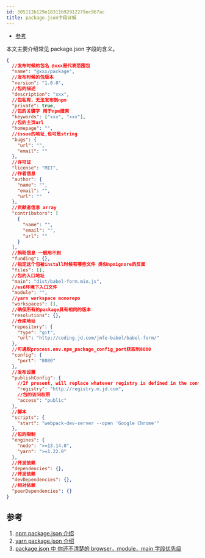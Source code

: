 ```yaml
---
id: 505112b129e18311b92912279ec967ac
title: package.json字段详解
---
```


<!-- START doctoc generated TOC please keep comment here to allow auto update -->
<!-- DON'T EDIT THIS SECTION, INSTEAD RE-RUN doctoc TO UPDATE -->

- [参考](#%E5%8F%82%E8%80%83)

<!-- END doctoc generated TOC please keep comment here to allow auto update -->

本文主要介绍常见 package.json 字段的含义。

```json
{
  //发布时候的包名 @xxx是代表范围包
  "name": "@xxx/package",
  //发布时候的包版本
  "version": "1.0.0",
  //包的描述
  "description": "xxx",
  //包私有，无法发布到npm
  "private": true,
  //包的关键字 用于npm搜索
  "keywords": ["xxx", "xxx"],
  //包的主页url
  "homepage": "",
  //issue的地址,也可是string
  "bugs": {
    "url": "",
    "email": ""
  },
  //许可证
  "license": "MIT",
  //作者信息
  "author": {
    "name": "",
    "email": "",
    "url": ""
  },
  //贡献者信息 array
  "contributors": [
    {
      "name": "",
      "email": "",
      "url": ""
    }
  ],
  //捐助信息 一般用不到
  "funding": {},
  //指定这个包被install时候有哪些文件 类似npmignore的反面
  "files": [],
  //包的入口地址
  "main": "dist/babel-form.min.js",
  //es6环境下入口文件
  "module": "",
  //yarn workspace monorepo
  "workspaces": [],
  //确保所有的package具有相同的版本
  "resolutions": {},
  //仓库地址
  "repository": {
    "type": "git",
    "url": "http://coding.jd.com/jmfe-babel/babel-form/"
  },
  //可通脱process.env.npm_package_config_port获取到8080
  "config": {
    "port": "8080"
  },
  //发布设置
  "publishConfig": {
    //If present, will replace whatever registry is defined in the configuration when the package is about to be pushed to a remote location
    "registry": "http://registry.m.jd.com",
    //包的访问权限
    "access": "public"
  },
  //脚本
  "scripts": {
    "start": "webpack-dev-server --open 'Google Chrome'"
  },
  //包的限制
  "engines": {
    "node": ">=13.14.0",
    "yarn": ">=1.22.0"
  },
  //开发依赖
  "dependencies": {},
  //开发依赖
  "devDependencies": {},
  //相对依赖
  "peerDependencies": {}
}
```

## 参考

1. [npm package.json 介绍](https://docs.npmjs.com/configuring-npm/package-json.html)
2. [yarn package.json 介绍](https://yarnpkg.com/configuration/manifest)
3. [package.json 中 你还不清楚的 browser，module，main 字段优先级](https://github.com/SunshowerC/blog/issues/8)
